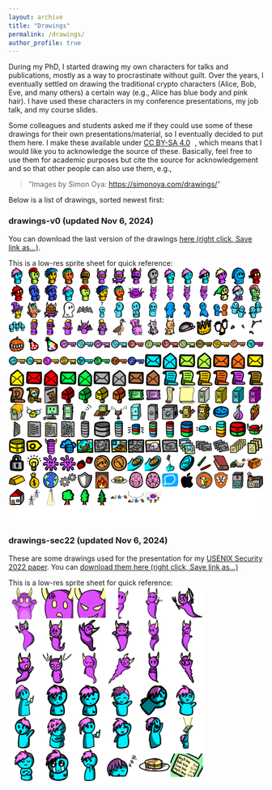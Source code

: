```yaml
---
layout: archive
title: "Drawings"
permalink: /drawings/
author_profile: true
---
```


During my PhD, I started drawing my own characters for talks and publications, mostly as a way to procrastinate without guilt. 
Over the years, I eventually settled on drawing the traditional crypto characters (Alice, Bob, Eve, and many others) a certain way (e.g., Alice has blue body and pink hair).
I have used these characters in my conference presentations, my job talk, and my course slides.

Some colleagues and students asked me if they could use some of these drawings for their own presentations/material, so I eventually decided to put them here.
I make these available under <a href="https://creativecommons.org/licenses/by-sa/4.0/?ref=chooser-v1" target="_blank" rel="license noopener noreferrer" style="display:inline-block;">CC BY-SA 4.0<img style="height:22px!important;margin-left:3px;vertical-align:text-bottom;" src="https://mirrors.creativecommons.org/presskit/icons/cc.svg?ref=chooser-v1" alt=""><img style="height:22px!important;margin-left:3px;vertical-align:text-bottom;" src="https://mirrors.creativecommons.org/presskit/icons/by.svg?ref=chooser-v1" alt=""><img style="height:22px!important;margin-left:3px;vertical-align:text-bottom;" src="https://mirrors.creativecommons.org/presskit/icons/sa.svg?ref=chooser-v1" alt=""></a>,
which means that I would like you to acknowledge the source of these.
Basically, feel free to use them for academic purposes but cite the source for acknowledgement and so that other people can also use them, e.g., 
> "Images by Simon Oya: https://simonoya.com/drawings/"

Below is a list of drawings, sorted newest first:

### drawings-v0 (updated Nov 6, 2024)
You can download the last version of the drawings [here (right click, Save link as...)](/files/drawings-v0.zip).

This is a low-res sprite sheet for quick reference:\
![Sprite Sheet v0](/images/sprites-v0.png)

### drawings-sec22 (updated Nov 6, 2024)
These are some drawings used for the presentation for my [USENIX Security 2022 paper](/publication/oya-2022-08-usenix).
You can [download them here (right click, Save link as...)](/files/drawings-sec22.zip)

This is a low-res sprite sheet for quick reference:\
![Sprite Sheet Sec 2022](/images/sprites-sec22.png)
